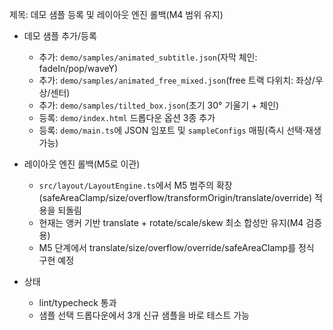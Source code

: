 제목: 데모 샘플 등록 및 레이아웃 엔진 롤백(M4 범위 유지)

- 데모 샘플 추가/등록
  - 추가: `demo/samples/animated_subtitle.json`(자막 체인: fadeIn/pop/waveY)
  - 추가: `demo/samples/animated_free_mixed.json`(free 트랙 다위치: 좌상/우상/센터)
  - 추가: `demo/samples/tilted_box.json`(초기 30° 기울기 + 체인)
  - 등록: `demo/index.html` 드롭다운 옵션 3종 추가
  - 등록: `demo/main.ts`에 JSON 임포트 및 `sampleConfigs` 매핑(즉시 선택·재생 가능)

- 레이아웃 엔진 롤백(M5로 이관)
  - `src/layout/LayoutEngine.ts`에서 M5 범주의 확장(safeAreaClamp/size/overflow/transformOrigin/translate/override) 적용을 되돌림
  - 현재는 앵커 기반 translate + rotate/scale/skew 최소 합성만 유지(M4 검증용)
  - M5 단계에서 translate/size/overflow/override/safeAreaClamp를 정식 구현 예정

- 상태
  - lint/typecheck 통과
  - 샘플 선택 드롭다운에서 3개 신규 샘플을 바로 테스트 가능
